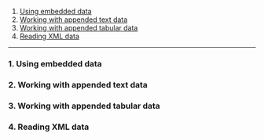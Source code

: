 1. [Using embedded data](#1)
2. [Working with appended text data](#2)
3. [Working with appended tabular data](#3)
4. [Reading XML data](#4)

---

### 1. Using embedded data<a id="1"></a>

### 2. Working with appended text data<a id="2"></a>

### 3. Working with appended tabular data<a id="3"></a>

### 4. Reading XML data<a id="4"></a>
